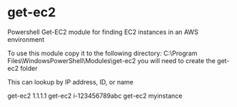 # get-ec2
Powershell Get-EC2 module for finding EC2 instances in an AWS environment 

To use this module copy it to the following directory:
C:\Program Files\WindowsPowerShell\Modules\get-ec2
you will need to create the get-ec2 folder

This can lookup by IP address, ID, or name

get-ec2 1.1.1.1
get-ec2 i-123456789abc
get-ec2 myinstance

